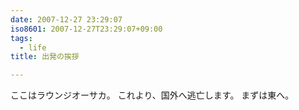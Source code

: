 ```yaml
---
date: 2007-12-27 23:29:07
iso8601: 2007-12-27T23:29:07+09:00
tags:
  - life
title: 出発の挨拶

---
```


ここはラウンジオーサカ。
これより、国外へ逃亡します。
まずは東へ。
